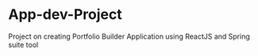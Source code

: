 # App-dev-Project
Project on creating Portfolio Builder Application using ReactJS and Spring suite tool
